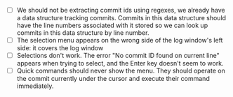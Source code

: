 
- [ ] We should not be extracting commit ids using regexes, we already have a data structure tracking commits. Commits in this data structure should have the line numbers associated with it stored so we can look up commits in this data structure by line number.
- [ ] The selection menu appears on the wrong side of the log window's left side: it covers the log window
- [ ] Selections don't work. The error "No commit ID found on current line" appears when trying to select, and the Enter key doesn't seem to work.
- [ ] Quick commands should never show the menu. They should operate on the commit currently under the cursor and execute their command immediately.
